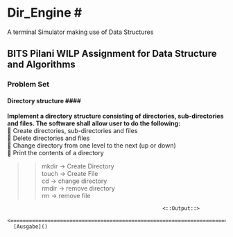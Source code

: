 # Dir_Engine #</br>
A terminal Simulator making use of Data Structures
## BITS Pilani WILP Assignment for Data Structure and Algorithms  ##
### Problem Set ###
#### Directory structure #### </br>
<strong>Implement a directory structure consisting of directories, sub-directories and files. The software shall allow user
to do the following:</strong></br>
 Create directories, sub-directories and files</br>
 Delete directories and files</br>
 Change directory from one level to the next (up or down)</br>
 Print the contents of a directory

>> mkdir -> Create Directory</br>
>> touch -> Create File</br>
>> cd -> change directory</br>
>> rmdir -> remove directory</br>
>> rm -> remove file

                                                      <::Output::>
      <======================================================================================================================>
      [Ausgabe]()
